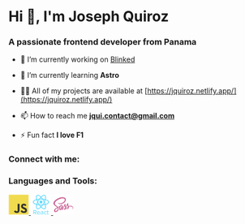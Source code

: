 <h1>Hi 👋, I'm Joseph Quiroz</h1>
<h3>A passionate frontend developer from Panama</h3>

- 🔭 I’m currently working on [Blinked](https://blinked-app.netlify.app/)

- 🌱 I’m currently learning **Astro**

- 👨‍💻 All of my projects are available at [https://jquiroz.netlify.app/](https://jquiroz.netlify.app/)

- 📫 How to reach me **jqui.contact@gmail.com**

- ⚡ Fun fact **I love F1**

<h3 align="left">Connect with me:</h3>
<p align="left">
</p>

<h3 align="left">Languages and Tools:</h3>
<p align="left"> <a href="https://developer.mozilla.org/en-US/docs/Web/JavaScript" target="_blank" rel="noreferrer"> <img src="https://raw.githubusercontent.com/devicons/devicon/master/icons/javascript/javascript-original.svg" alt="javascript" width="40" height="40"/> </a> <a href="https://reactjs.org/" target="_blank" rel="noreferrer"> <img src="https://raw.githubusercontent.com/devicons/devicon/master/icons/react/react-original-wordmark.svg" alt="react" width="40" height="40"/> </a> <a href="https://sass-lang.com" target="_blank" rel="noreferrer"> <img src="https://raw.githubusercontent.com/devicons/devicon/master/icons/sass/sass-original.svg" alt="sass" width="40" height="40"/> </a> </p>

